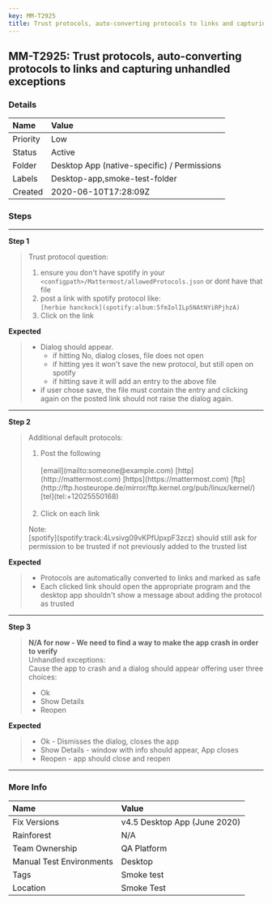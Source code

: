 ```yaml
---
key: MM-T2925
title: Trust protocols, auto-converting protocols to links and capturing unhandled exceptions
---
```


## MM-T2925: Trust protocols, auto-converting protocols to links and capturing unhandled exceptions

### Details

| Name     | Value                                       |
| :------- | :------------------------------------------ |
| Priority | Low                                         |
| Status   | Active                                      |
| Folder   | Desktop App (native-specific) / Permissions |
| Labels   | Desktop-app,smoke-test-folder               |
| Created  | 2020-06-10T17:28:09Z                        |

### Steps

<hr/>

**Step 1**

> <article>Trust protocol question:<br><ol><li>ensure you don't have spotify in your <code>&lt;configpath&gt;/Mattermost/allowedProtocols.json</code> or dont have that file&nbsp;</li><li>post a link with spotify protocol like:<br><code>[herbie hanckock](spotify:album:5fmIolILp5NAtNYiRPjhzA)</code></li><li>Click on the link</li></ol></article>

**Expected**

> <article><ul><li>Dialog should appear.&nbsp;<ul><li>if hitting No, dialog closes, file does not open</li><li>if hitting yes it won't save the new protocol, but still open on spotify</li><li>if hitting save it will add an entry to the above file</li></ul></li><li>if user chose save, the file must contain the entry and clicking again on the posted link should not raise the dialog again.</li></ul></article>

<hr/>

**Step 2**

> <article>Additional default protocols:<ol><li>Post the following<br><br>[email](mailto:someone@example.com) [http](http://mattermost.com) [https](https://mattermost.com) [ftp](http://ftp.hosteurope.de/mirror/ftp.kernel.org/pub/linux/kernel/) [tel](tel:+12025550168)<br><br></li><li>Click on each link</li></ol>Note: <br>[spotify](spotify:track:4Lvsivg09vKPfUpxpF3zcz) should still ask for permission to be trusted if not previously added to the trusted list </article>

**Expected**

> <article><ul><li>Protocols are automatically converted to links and marked as safe</li><li>Each clicked link should open the appropriate program and the desktop app shouldn't show a message about adding the protocol as trusted</li></ul></article>

<hr/>

**Step 3**

> <article><strong>N/A for now - We need to find a way to make the app crash in order to verify</strong><br>Unhandled exceptions:<br>Cause the app to crash and a dialog should appear offering user three choices:<br><ul><li>Ok&nbsp;</li><li>Show Details&nbsp;</li><li>Reopen&nbsp;</li></ul></article>

**Expected**

> <article><ul><li>Ok - Dismisses the dialog, closes the app</li><li>Show Details - window with info should appear, App closes</li><li>Reopen - app should close and reopen</li></ul></article>

<hr/>

### More Info

| Name                     | Value                        |
| :----------------------- | :--------------------------- |
| Fix Versions             | v4.5 Desktop App (June 2020) |
| Rainforest               | N/A                          |
| Team Ownership           | QA Platform                  |
| Manual Test Environments | Desktop                      |
| Tags                     | Smoke test                   |
| Location                 | Smoke Test                   |
